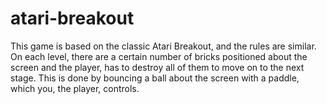 # atari-breakout

This game is based on the classic Atari Breakout, and the rules
are similar. On each level, there are a certain number of bricks
positioned about the screen and the player, has to destroy all of
them to move on to the next stage. This is done by bouncing a ball
about the screen with a paddle, which you, the player, controls.
